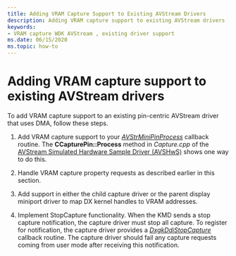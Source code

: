 ```yaml
---
title: Adding VRAM Capture Support to Existing AVStream Drivers
description: Adding VRAM capture support to existing AVStream drivers
keywords:
- VRAM capture WDK AVStream , existing driver support
ms.date: 06/15/2020
ms.topic: how-to
---
```


# Adding VRAM capture support to existing AVStream drivers

To add VRAM capture support to an existing pin-centric AVStream driver that uses DMA, follow these steps.

1. Add VRAM capture support to your [*AVStrMiniPinProcess*](/windows-hardware/drivers/ddi/ks/nc-ks-pfnkspin) callback routine. The **CCapturePin::Process** method in *Capture.cpp* of the [AVStream Simulated Hardware Sample Driver (AVSHwS)](/samples/microsoft/windows-driver-samples/avstream-simulated-hardware-sample-driver-avshws/) shows one way to do this.

1. Handle VRAM capture property requests as described earlier in this section.

1. Add support in either the child capture driver or the parent display miniport driver to map DX kernel handles to VRAM addresses.

1. Implement StopCapture functionality. When the KMD sends a stop capture notification, the capture driver must stop all capture. To register for notification, the capture driver provides a [*DxgkDdiStopCapture*](/windows-hardware/drivers/ddi/d3dkmddi/nc-d3dkmddi-dxgkddi_stopcapture) callback routine. The capture driver should fail any capture requests coming from user mode after receiving this notification.
